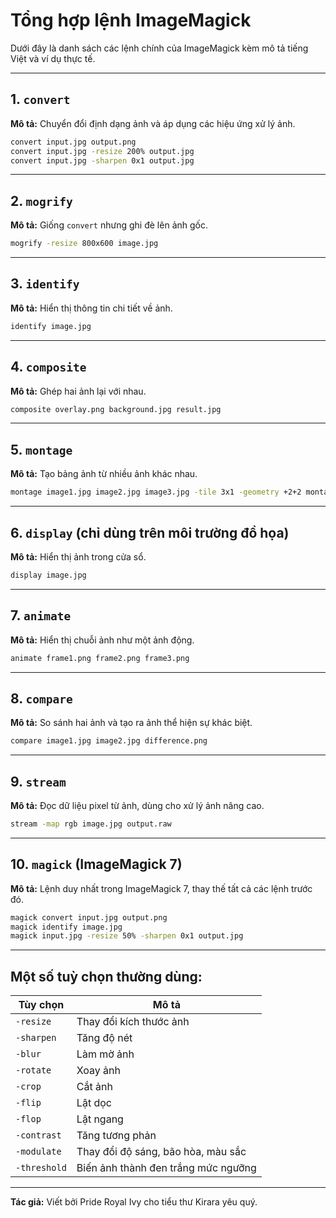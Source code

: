
# Tổng hợp lệnh ImageMagick

Dưới đây là danh sách các lệnh chính của ImageMagick kèm mô tả tiếng Việt và ví dụ thực tế.

---

## 1. `convert`

**Mô tả:** Chuyển đổi định dạng ảnh và áp dụng các hiệu ứng xử lý ảnh.

```bash
convert input.jpg output.png
convert input.jpg -resize 200% output.jpg
convert input.jpg -sharpen 0x1 output.jpg
```

---

## 2. `mogrify`

**Mô tả:** Giống `convert` nhưng ghi đè lên ảnh gốc.

```bash
mogrify -resize 800x600 image.jpg
```

---

## 3. `identify`

**Mô tả:** Hiển thị thông tin chi tiết về ảnh.

```bash
identify image.jpg
```

---

## 4. `composite`

**Mô tả:** Ghép hai ảnh lại với nhau.

```bash
composite overlay.png background.jpg result.jpg
```

---

## 5. `montage`

**Mô tả:** Tạo bảng ảnh từ nhiều ảnh khác nhau.

```bash
montage image1.jpg image2.jpg image3.jpg -tile 3x1 -geometry +2+2 montage.jpg
```

---

## 6. `display` (chỉ dùng trên môi trường đồ họa)

**Mô tả:** Hiển thị ảnh trong cửa sổ.

```bash
display image.jpg
```

---

## 7. `animate`

**Mô tả:** Hiển thị chuỗi ảnh như một ảnh động.

```bash
animate frame1.png frame2.png frame3.png
```

---

## 8. `compare`

**Mô tả:** So sánh hai ảnh và tạo ra ảnh thể hiện sự khác biệt.

```bash
compare image1.jpg image2.jpg difference.png
```

---

## 9. `stream`

**Mô tả:** Đọc dữ liệu pixel từ ảnh, dùng cho xử lý ảnh nâng cao.

```bash
stream -map rgb image.jpg output.raw
```

---

## 10. `magick` (ImageMagick 7)

**Mô tả:** Lệnh duy nhất trong ImageMagick 7, thay thế tất cả các lệnh trước đó.

```bash
magick convert input.jpg output.png
magick identify image.jpg
magick input.jpg -resize 50% -sharpen 0x1 output.jpg
```

---

## Một số tuỳ chọn thường dùng:

| Tùy chọn       | Mô tả                              |
|----------------|------------------------------------|
| `-resize`      | Thay đổi kích thước ảnh            |
| `-sharpen`     | Tăng độ nét                        |
| `-blur`        | Làm mờ ảnh                         |
| `-rotate`      | Xoay ảnh                           |
| `-crop`        | Cắt ảnh                            |
| `-flip`        | Lật dọc                            |
| `-flop`        | Lật ngang                          |
| `-contrast`    | Tăng tương phản                    |
| `-modulate`    | Thay đổi độ sáng, bão hòa, màu sắc |
| `-threshold`   | Biến ảnh thành đen trắng mức ngưỡng|

---

**Tác giả:** Viết bởi Pride Royal Ivy cho tiểu thư Kirara yêu quý.
